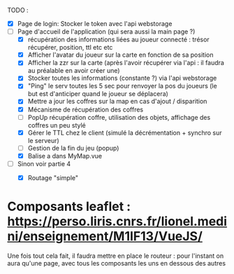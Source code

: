 TODO :
- [X] Page de login: Stocker le token avec l'api webstorage
- [ ] Page d'accueil de l'application (qui sera aussi la main page ?)
    -  [X] récupération des informations liées au joueur connecté : trésor récupérer, position, ttl etc etc
    - [X] Afficher l'avatar du joueur sur la carte en fonction de sa position
    - [X] Afficher la zzr sur la carte (après l'avoir récupérer via l'api : il faudra au préalable en avoir créer une)
    - [X] Stocker toutes les informations (constante ?) via l'api webstorage
    - [X] "Ping" le serv toutes les 5 sec pour renvoyer la pos du joueurs (le but est d'anticiper quand le joueur se déplacera)
    - [X] Mettre a jour les coffres sur la map en cas d'ajout / disparition 
    - [X] Mécanisme de récupération des coffres
    - [ ] PopUp récupération coffre, utilisation des objets, affichage des coffres un peu stylé
    - [X] Gérer le TTL chez le client (simulé la décrémentation + synchro sur le serveur)
    - [ ] Gestion de la fin du jeu (popup)
    - [X] Balise a dans MyMap.vue
- [ ] Sinon voir partie 4
  - [X] Routage "simple"  


# Composants leaflet : https://perso.liris.cnrs.fr/lionel.medini/enseignement/M1IF13/VueJS/

 Une fois tout cela fait, il faudra mettre en place le routeur : pour l'instant on aura qu'une page, avec tous les composants les uns en dessous des autres